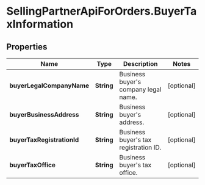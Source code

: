 # SellingPartnerApiForOrders.BuyerTaxInformation

## Properties
Name | Type | Description | Notes
------------ | ------------- | ------------- | -------------
**buyerLegalCompanyName** | **String** | Business buyer's company legal name. | [optional] 
**buyerBusinessAddress** | **String** | Business buyer's address. | [optional] 
**buyerTaxRegistrationId** | **String** | Business buyer's tax registration ID. | [optional] 
**buyerTaxOffice** | **String** | Business buyer's tax office. | [optional] 


